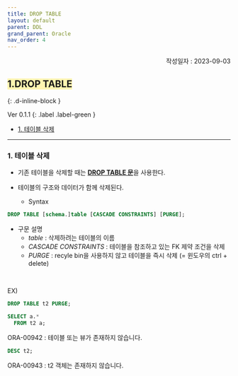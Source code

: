 ```yaml
---
title: DROP TABLE
layout: default
parent: DDL
grand_parent: Oracle
nav_order: 4
---
```

<div style="text-align: right;">
</div>


<div style="text-align: right;">
작성일자 : 2023-09-03<br>
</div>


## <span style="background-color:#FFF5b1">1.DROP TABLE</span> <a id="chapter-1"></a>
{: .d-inline-block }

Ver 0.1.1
{: .label .label-green }

- [1. 테이블 삭제 ](#chapter-1)<br>

---
### **1. 테이블 삭제** <a id="chapter-1"></a>
- 기존 테이블을 삭제할 때는 <u><b>DROP TABLE 문</b></u>을 사용한다.
- 테이블의 구조와 데이터가 함께 삭제된다.

  - Syntax

```sql
DROP TABLE [schema.]table [CASCADE CONSTRAINTS] [PURGE];
```

- 구문 설명
  - <i>table</i> : 삭제하려는 테이블의 이름
  - <i>CASCADE CONSTRAINTS</i> : 테이블을 참조하고 있는 FK 제약 조건을 삭제
  - <i>PURGE</i> : recyle bin을 사용하지 않고 테이블을 즉시 삭제 (= 윈도우의 ctrl + delete)

<br>


EX)

```sql
DROP TABLE t2 PURGE;

SELECT a.*
  FROM t2 a;
```

ORA-00942 : 테이블 또는 뷰가 존재하지 않습니다.

```sql
DESC t2;
```

ORA-00943 : t2 객체는 존재하지 않습니다.

